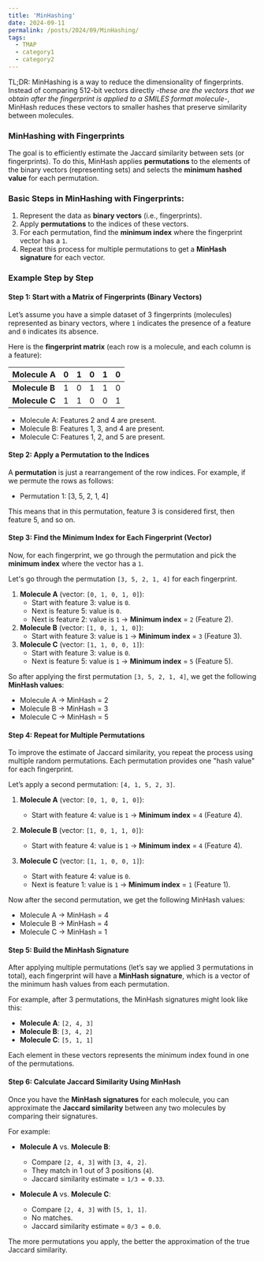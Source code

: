 ```yaml
---
title: 'MinHashing'
date: 2024-09-11
permalink: /posts/2024/09/MinHashing/
tags:
  - TMAP
  - category1
  - category2
---
```


TL;DR: 
MinHashing is a way to reduce the dimensionality of fingerprints. Instead of comparing 512-bit vectors directly _-these are the vectors that we obtain after the fingerprint is applied to a SMILES format molecule-_, MinHash reduces these vectors to smaller hashes that preserve similarity between molecules.

### MinHashing with Fingerprints
The goal is to efficiently estimate the Jaccard similarity between sets (or fingerprints). 
To do this, MinHash applies **permutations** to the elements of the binary vectors (representing sets) and selects the **minimum hashed value** for each permutation.

### Basic Steps in MinHashing with Fingerprints:
1. Represent the data as **binary vectors** (i.e., fingerprints).
2. Apply **permutations** to the indices of these vectors.
3. For each permutation, find the **minimum index** where the fingerprint vector has a `1`.
4. Repeat this process for multiple permutations to get a **MinHash signature** for each vector.

### Example Step by Step
#### Step 1: Start with a Matrix of Fingerprints (Binary Vectors)

Let’s assume you have a simple dataset of 3 fingerprints (molecules) represented as binary vectors, where `1` indicates the presence of a feature and `0` indicates its absence.

Here is the **fingerprint matrix** (each row is a molecule, and each column is a feature):

| Molecule A     | 0 | 1 | 0 | 1 | 0 |
| -------------- | - | - | - | - | - |
| **Molecule B** | 1 | 0 | 1 | 1 | 0 |
| **Molecule C** | 1 | 1 | 0 | 0 | 1 |


- Molecule A: Features 2 and 4 are present.
- Molecule B: Features 1, 3, and 4 are present.
- Molecule C: Features 1, 2, and 5 are present.
#### Step 2: Apply a Permutation to the Indices

A **permutation** is just a rearrangement of the row indices. For example, if we permute the rows as follows:

- Permutation 1: [3, 5, 2, 1, 4]

This means that in this permutation, feature 3 is considered first, then feature 5, and so on.
#### Step 3: Find the Minimum Index for Each Fingerprint (Vector)

Now, for each fingerprint, we go through the permutation and pick the **minimum index** where the vector has a `1`.

Let's go through the permutation `[3, 5, 2, 1, 4]` for each fingerprint.

1. **Molecule A** (vector: `[0, 1, 0, 1, 0]`):
    - Start with feature 3: value is `0`.
    - Next is feature 5: value is `0`.
    - Next is feature 2: value is `1` → **Minimum index** = `2` (Feature 2).
2. **Molecule B** (vector: `[1, 0, 1, 1, 0]`):
    - Start with feature 3: value is `1` → **Minimum index** = `3` (Feature 3).
3. **Molecule C** (vector: `[1, 1, 0, 0, 1]`):
    - Start with feature 3: value is `0`.
    - Next is feature 5: value is `1` → **Minimum index** = `5` (Feature 5).

So after applying the first permutation `[3, 5, 2, 1, 4]`, we get the following **MinHash values**:

- Molecule A → MinHash = 2
- Molecule B → MinHash = 3
- Molecule C → MinHash = 5
#### Step 4: Repeat for Multiple Permutations

To improve the estimate of Jaccard similarity, you repeat the process using multiple random permutations. Each permutation provides one "hash value" for each fingerprint.

Let’s apply a second permutation: `[4, 1, 5, 2, 3]`.

1. **Molecule A** (vector: `[0, 1, 0, 1, 0]`):
    
    - Start with feature 4: value is `1` → **Minimum index** = `4` (Feature 4).
2. **Molecule B** (vector: `[1, 0, 1, 1, 0]`):
    
    - Start with feature 4: value is `1` → **Minimum index** = `4` (Feature 4).
3. **Molecule C** (vector: `[1, 1, 0, 0, 1]`):
    
    - Start with feature 4: value is `0`.
    - Next is feature 1: value is `1` → **Minimum index** = `1` (Feature 1).

Now after the second permutation, we get the following MinHash values:

- Molecule A → MinHash = 4
- Molecule B → MinHash = 4
- Molecule C → MinHash = 1

#### Step 5: Build the MinHash Signature

After applying multiple permutations (let’s say we applied 3 permutations in total), each fingerprint will have a **MinHash signature**, which is a vector of the minimum hash values from each permutation.

For example, after 3 permutations, the MinHash signatures might look like this:

- **Molecule A**: `[2, 4, 3]`
- **Molecule B**: `[3, 4, 2]` 
- **Molecule C**: `[5, 1, 1]`

Each element in these vectors represents the minimum index found in one of the permutations.

#### Step 6: Calculate Jaccard Similarity Using MinHash

Once you have the **MinHash signatures** for each molecule, you can approximate the **Jaccard similarity** between any two molecules by comparing their signatures.

For example:

- **Molecule A** vs. **Molecule B**:
    
    - Compare `[2, 4, 3]` with `[3, 4, 2]`.
    - They match in 1 out of 3 positions (`4`).
    - Jaccard similarity estimate = `1/3 = 0.33`.
- **Molecule A** vs. **Molecule C**:
    
    - Compare `[2, 4, 3]` with `[5, 1, 1]`.
    - No matches.
    - Jaccard similarity estimate = `0/3 = 0.0`.

The more permutations you apply, the better the approximation of the true Jaccard similarity.
